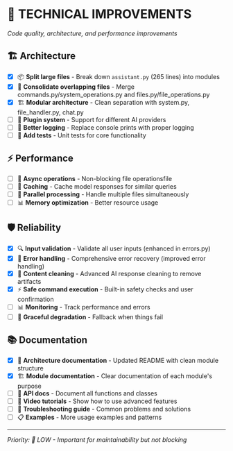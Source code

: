 # 🔧 TECHNICAL IMPROVEMENTS

*Code quality, architecture, and performance improvements*

## 🏗️ **Architecture**
- [x] 📦 **Split large files** - Break down `assistant.py` (265 lines) into modules
- [x] 🧹 **Consolidate overlapping files** - Merge commands.py/system_operations.py and files.py/file_operations.py
- [x] 🏗️ **Modular architecture** - Clean separation with system.py, file_handler.py, chat.py
- [ ] 🔌 **Plugin system** - Support for different AI providers
- [ ] 📝 **Better logging** - Replace console prints with proper logging
- [ ] 🧪 **Add tests** - Unit tests for core functionality

## ⚡ **Performance**
- [ ] 🚀 **Async operations** - Non-blocking file operationsfile
- [ ] 💾 **Caching** - Cache model responses for similar queries
- [ ] 🔄 **Parallel processing** - Handle multiple files simultaneously
- [ ] 📊 **Memory optimization** - Better resource usage

## 🛡️ **Reliability**
- [x] 🔍 **Input validation** - Validate all user inputs (enhanced in errors.py)
- [x] 🚨 **Error handling** - Comprehensive error recovery (improved error handling)
- [x] 🧹 **Content cleaning** - Advanced AI response cleaning to remove artifacts
- [x] ⚡ **Safe command execution** - Built-in safety checks and user confirmation
- [ ] 📊 **Monitoring** - Track performance and errors
- [ ] 🔄 **Graceful degradation** - Fallback when things fail

## 📚 **Documentation**
- [x] 📖 **Architecture documentation** - Updated README with clean module structure
- [x] 🏗️ **Module documentation** - Clear documentation of each module's purpose
- [ ] 📖 **API docs** - Document all functions and classes
- [ ] 🎥 **Video tutorials** - Show how to use advanced features
- [ ] 🐛 **Troubleshooting guide** - Common problems and solutions
- [ ] 📋 **Examples** - More usage examples and patterns

---
*Priority: 🔧 LOW - Important for maintainability but not blocking*
